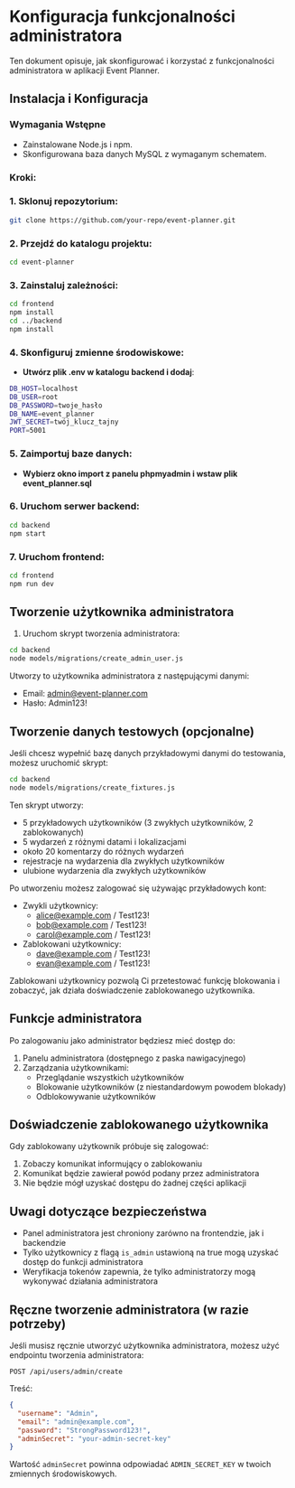 # Konfiguracja funkcjonalności administratora

Ten dokument opisuje, jak skonfigurować i korzystać z funkcjonalności administratora w aplikacji Event Planner.
## Instalacja i Konfiguracja

### Wymagania Wstępne
- Zainstalowane Node.js i npm.
- Skonfigurowana baza danych MySQL z wymaganym schematem.

### Kroki:
### 1. Sklonuj repozytorium:
   ```bash
   git clone https://github.com/your-repo/event-planner.git
   ```
### 2. Przejdź do katalogu projektu:
   ```bash
   cd event-planner
   ```
### 3. Zainstaluj zależności:
   ```bash
   cd frontend
   npm install
   cd ../backend
   npm install
   ```
### 4. Skonfiguruj zmienne środowiskowe:
- **Utwórz plik .env w katalogu backend i dodaj**:
```bash
DB_HOST=localhost
DB_USER=root
DB_PASSWORD=twoje_hasło
DB_NAME=event_planner
JWT_SECRET=twój_klucz_tajny
PORT=5001
```
### 5. Zaimportuj baze danych:
- **Wybierz okno import z panelu phpmyadmin i wstaw plik event_planner.sql**

### 6. Uruchom serwer backend:
```bash
cd backend
npm start
```
### 7. Uruchom frontend:
```bash
cd frontend
npm run dev
```
## Tworzenie użytkownika administratora

1. Uruchom skrypt tworzenia administratora:
```bash
cd backend
node models/migrations/create_admin_user.js
```

Utworzy to użytkownika administratora z następującymi danymi:
- Email: admin@event-planner.com
- Hasło: Admin123!

## Tworzenie danych testowych (opcjonalne)

Jeśli chcesz wypełnić bazę danych przykładowymi danymi do testowania, możesz uruchomić skrypt:

```bash
cd backend
node models/migrations/create_fixtures.js
```

Ten skrypt utworzy:
- 5 przykładowych użytkowników (3 zwykłych użytkowników, 2 zablokowanych)
- 5 wydarzeń z różnymi datami i lokalizacjami
- około 20 komentarzy do różnych wydarzeń
- rejestracje na wydarzenia dla zwykłych użytkowników
- ulubione wydarzenia dla zwykłych użytkowników

Po utworzeniu możesz zalogować się używając przykładowych kont:
- Zwykli użytkownicy: 
  - alice@example.com / Test123!
  - bob@example.com / Test123!
  - carol@example.com / Test123!
- Zablokowani użytkownicy:
  - dave@example.com / Test123!
  - evan@example.com / Test123!

Zablokowani użytkownicy pozwolą Ci przetestować funkcję blokowania i zobaczyć, jak działa doświadczenie zablokowanego użytkownika.

## Funkcje administratora

Po zalogowaniu jako administrator będziesz mieć dostęp do:

1. Panelu administratora (dostępnego z paska nawigacyjnego)
2. Zarządzania użytkownikami:
   - Przeglądanie wszystkich użytkowników
   - Blokowanie użytkowników (z niestandardowym powodem blokady)
   - Odblokowywanie użytkowników

## Doświadczenie zablokowanego użytkownika

Gdy zablokowany użytkownik próbuje się zalogować:
1. Zobaczy komunikat informujący o zablokowaniu
2. Komunikat będzie zawierał powód podany przez administratora
3. Nie będzie mógł uzyskać dostępu do żadnej części aplikacji

## Uwagi dotyczące bezpieczeństwa

- Panel administratora jest chroniony zarówno na frontendzie, jak i backendzie
- Tylko użytkownicy z flagą `is_admin` ustawioną na true mogą uzyskać dostęp do funkcji administratora
- Weryfikacja tokenów zapewnia, że tylko administratorzy mogą wykonywać działania administratora

## Ręczne tworzenie administratora (w razie potrzeby)

Jeśli musisz ręcznie utworzyć użytkownika administratora, możesz użyć endpointu tworzenia administratora:

```
POST /api/users/admin/create
```

Treść:
```json
{
  "username": "Admin",
  "email": "admin@example.com",
  "password": "StrongPassword123!",
  "adminSecret": "your-admin-secret-key"
}
```

Wartość `adminSecret` powinna odpowiadać `ADMIN_SECRET_KEY` w twoich zmiennych środowiskowych. 

